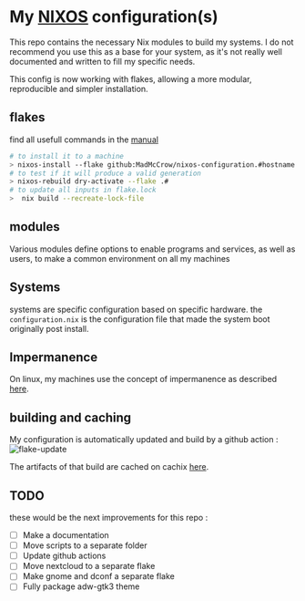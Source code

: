 # My [NIXOS](https://nixos.org/) configuration(s)

This repo contains the necessary Nix modules to build my systems. I do not recommend you use this as a base for your system, as it's not really well documented and written to fill my specific needs.

This config is now working with flakes, allowing a more modular, reproducible and simpler installation.

## flakes
find all usefull commands in the [manual](https://nixos.org/manual/nix/unstable/command-ref/new-cli/nix3-flake-update.html)

```bash
# to install it to a machine
> nixos-install --flake github:MadMcCrow/nixos-configuration.#hostname
# to test if it will produce a valid generation
> nixos-rebuild dry-activate --flake .#
# to update all inputs in flake.lock
>  nix build --recreate-lock-file
```

## modules

Various modules define options to enable programs and services, as well as users, to make a common environment on all my machines

## Systems

systems are specific configuration based on specific hardware. the `configuration.nix` is the configuration file that made the system boot originally post install.

## Impermanence

On linux, my machines use the concept of impermanence as described [here](https://grahamc.com/blog/erase-your-darlings).

## building and caching

My configuration is automatically updated and build by a github action :
![flake-update](https://github.com/MadMcCrow/nixos-configuration/actions/workflows/flake-update.yml/badge.svg)

The artifacts of that build are cached on cachix [here](https://app.cachix.org/cache/nixos-configuration).


## TODO
these would be the next improvements for this repo :
 - [ ] Make a documentation
 - [ ] Move scripts to a separate folder
 - [ ] Update github actions
 - [ ] Move nextcloud to a separate flake
 - [ ] Make gnome and dconf a separate flake
 - [ ] Fully package adw-gtk3 theme
